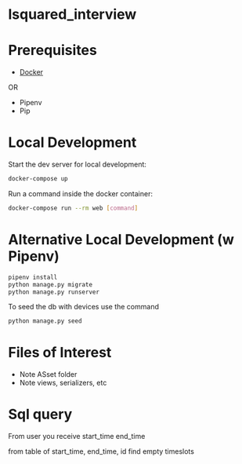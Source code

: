 # lsquared_interview

# Prerequisites

- [Docker](https://docs.docker.com/docker-for-mac/install/)

OR

- Pipenv
- Pip

# Local Development

Start the dev server for local development:

```bash
docker-compose up
```

Run a command inside the docker container:

```bash
docker-compose run --rm web [command]
```

# Alternative Local Development (w Pipenv)

```bash
pipenv install
python manage.py migrate
python manage.py runserver
```

To seed the db with devices use the command

```bash
python manage.py seed
```

# Files of Interest

- Note ASset folder
- Note views, serializers, etc

# Sql query

From user you receive
start_time
end_time

from table of start_time, end_time, id
find empty timeslots
